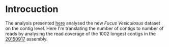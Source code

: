 # Introcuction
The analysis presented [here](https://github.com/mtop/Fucus_vesiculosus_genome_project/blob/master/test/blast_20150917_to_nr/README.md) analysed the new *Fucus Vesiculosus* dataset on the contig level. Here I'm translating the number of contigs to number of reads by analysing the read coverage of the 1002 longest contigs in the [20150917](https://github.com/mtop/Fucus_vesiculosus_genome_project/tree/master/test/20150917) assembly.

